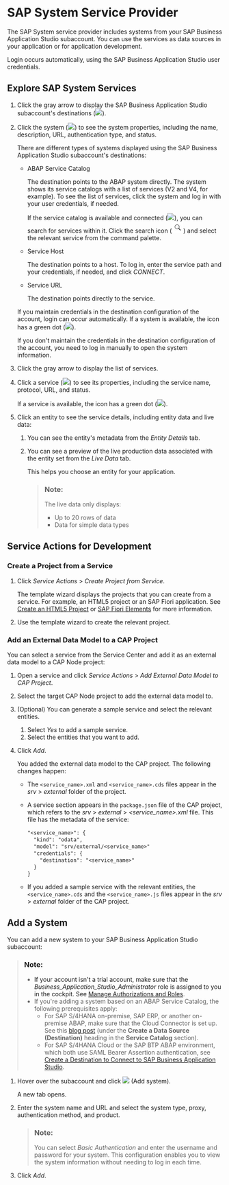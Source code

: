 <!-- loio892114ce078b4e17a9ff7e751e6330cc -->

# SAP System Service Provider

The SAP System service provider includes systems from your SAP Business Application Studio subaccount. You can use the services as data sources in your application or for application development.

Login occurs automatically, using the SAP Business Application Studio user credentials.



<a name="loio892114ce078b4e17a9ff7e751e6330cc__section_fpr_sx3_qqb"/>

## Explore SAP System Services

1.  Click the gray arrow to display the SAP Business Application Studio subaccount's destinations \(![](images/SC_API_Hub_product_icon_a999bc7.png)\).
2.  Click the system \(![](images/SC_system_icon_5178796.png)\) to see the system properties, including the name, description, URL, authentication type, and status.

    There are different types of systems displayed using the SAP Business Application Studio subaccount's destinations:

    -   ABAP Service Catalog

        The destination points to the ABAP system directly. The system shows its service catalogs with a list of services \(V2 and V4, for example\). To see the list of services, click the system and log in with your user credentials, if needed.

        If the service catalog is available and connected \(![](images/SC-_system_connected_icon_1c4c936.png)\), you can search for services within it. Click the search icon \(![](images/service_center_search_a1d4e5e.png)\) and select the relevant service from the command palette.

    -   Service Host

        The destination points to a host. To log in, enter the service path and your credentials, if needed, and click *CONNECT*.

    -   Service URL

        The destination points directly to the service.


    If you maintain credentials in the destination configuration of the account, login can occur automatically. If a system is available, the icon has a green dot \(![](images/SC-_system_connected_icon_1c4c936.png)\).

    If you don't maintain the credentials in the destination configuration of the account, you need to log in manually to open the system information.

3.  Click the gray arrow to display the list of services.
4.  Click a service \(![](images/SC-_service_icon_fc5c112.png)\) to see its properties, including the service name, protocol, URL, and status.

    If a service is available, the icon has a green dot \(![](images/green_dot-_system_available_ac1aa72.jpg)\).

5.  Click an entity to see the service details, including entity data and live data:
    1.  You can see the entity's metadata from the *Entity Details* tab.
    2.  You can see a preview of the live production data associated with the entity set from the *Live Data* tab.

        This helps you choose an entity for your application.

        > ### Note:  
        > The live data only displays:
        > 
        > -   Up to 20 rows of data
        > -   Data for simple data types





<a name="loio892114ce078b4e17a9ff7e751e6330cc__section_dtd_wx3_qqb"/>

## Service Actions for Development



### Create a Project from a Service

1.  Click *Service Actions* \> *Create Project from Service*.

    The template wizard displays the projects that you can create from a service. For example, an HTML5 project or an SAP Fiori application. See [Create an HTML5 Project](https://help.sap.com/viewer/0e2ec06ee34742fd9054fabe09c12d35/Cloud/en-US/e46be902c7b54f9baaab1870ca553303.html) or [SAP Fiori Elements](https://help.sap.com/viewer/17d50220bcd848aa854c9c182d65b699/Latest/en-US/1488469a315c442fa116ab4449d4ad27.html) for more information.

2.  Use the template wizard to create the relevant project.



### Add an External Data Model to a CAP Project

You can select a service from the Service Center and add it as an external data model to a CAP Node project:

1.  Open a service and click *Service Actions* \> *Add External Data Model to CAP Project*.
2.  Select the target CAP Node project to add the external data model to.
3.  \(Optional\) You can generate a sample service and select the relevant entities.
    1.  Select *Yes* to add a sample service.
    2.  Select the entities that you want to add.

4.  Click *Add*.

    You added the external data model to the CAP project. The following changes happen:

    -   The `<service_name>.xml` and `<service_name>.cds` files appear in the *srv* \> *external* folder of the project.
    -   A service section appears in the `package.json` file of the CAP project, which refers to the *srv* \> *external* \> *<service\_name\>.xml* file. This file has the metadata of the service:

        ```
        "<service_name>": {
          "kind": "odata",
          "model": "srv/external/<service_name>"
          "credentials": {
            "destination": "<service_name>"
          }
        }
        ```

    -   If you added a sample service with the relevant entities, the `<service_name>.cds` and the `<service_name>.js` files appear in the *srv* \> *external* folder of the CAP project.




<a name="loio892114ce078b4e17a9ff7e751e6330cc__section_n2k_zx3_qqb"/>

## Add a System

You can add a new system to your SAP Business Application Studio subaccount:

> ### Note:  
> -   If your account isn't a trial account, make sure that the *Business\_Application\_Studio\_Administrator* role is assigned to you in the cockpit. See [Manage Authorizations and Roles](manage-authorizations-and-roles-01e69c5.md).
> -   If you're adding a system based on an ABAP Service Catalog, the following prerequisites apply:
>     -   For SAP S/4HANA on-premise, SAP ERP, or another on-premise ABAP, make sure that the Cloud Connector is set up. See this [blog post](https://blogs.sap.com/2021/08/31/connect-to-external-data-sources-with-sap-business-application-studio/) \(under the **Create a Data Source \(Destination\)** heading in the **Service Catalog** section\).
>     -   For SAP S/4HANA Cloud or the SAP BTP ABAP environment, which both use SAML Bearer Assertion authentication, see [Create a Destination to Connect to SAP Business Application Studio](https://help.sap.com/viewer/6aa39f1ac05441e5a23f484f31e477e7/Latest/en-US/0af2819bbe064a3da455753c8518dd81.html).

1.  Hover over the subaccount and click ![](images/Add_system-_service_center-_plus_icon_3701d6b.jpg) \(Add system\).

    A new tab opens.

2.  Enter the system name and URL and select the system type, proxy, authentication method, and product.

    > ### Note:  
    > You can select *Basic Authentication* and enter the username and password for your system. This configuration enables you to view the system information without needing to log in each time.

3.  Click *Add*.


